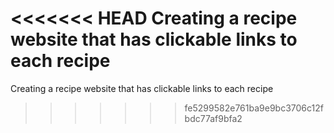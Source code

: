 <<<<<<< HEAD
Creating a recipe website that has clickable links to each recipe
=======
Creating a recipe website that has clickable links to each recipe
>>>>>>> fe5299582e761ba9e9bc3706c12fbdc77af9bfa2
